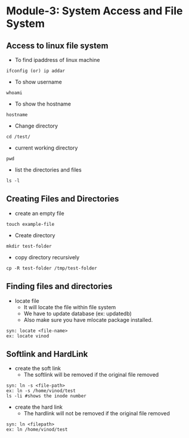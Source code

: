 # Module-3: System Access and File System
## Access to linux file system
* To find ipaddress of linux machine
```
ifconfig (or) ip addar
```
* To show username
```
whoami
```
* To show the hostname
```
hostname
```
* Change directory
```
cd /test/
```
* current working directory
```
pwd
```
* list the directories and files
```
ls -l
```
## Creating Files and Directories
* create an empty file
```
touch example-file
```
* Create directory
```
mkdir test-folder
```
* copy directory recursively
```
cp -R test-folder /tmp/test-folder
```
## Finding files and directories
* locate file 
  - It will locate the file within file system
  - We have to update database (ex: updatedb)
  - Also make sure you have mlocate package installed.
```
syn: locate <file-name>  
ex: locate vinod
```
## Softlink and HardLink
* create the soft link
  * The softlink will be removed if the original file removed
```
syn: ln -s <file-path>
ex: ln -s /home/vinod/test
ls -li #shows the inode number
```
* create the hard link
  * The hardlink will not be removed if the original file removed
```
syn: ln <filepath>
ex: ln /home/vinod/test
```
